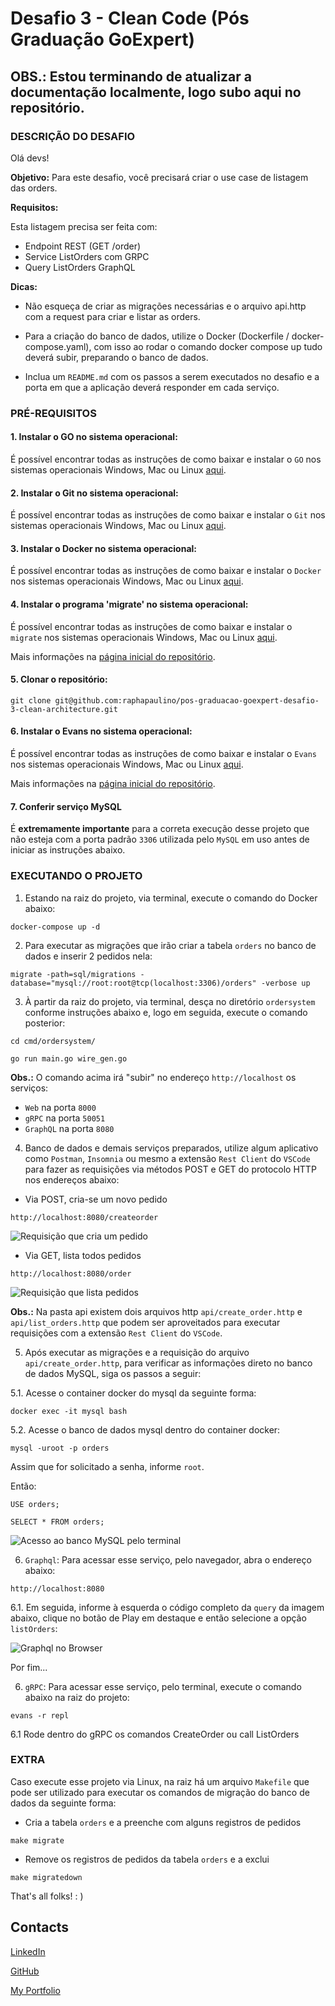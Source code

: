 # Desafio 3 - Clean Code (Pós Graduação GoExpert)

## OBS.: Estou terminando de atualizar a documentação localmente, logo subo aqui no repositório.

### DESCRIÇÃO DO DESAFIO

Olá devs!

**Objetivo:** Para este desafio, você precisará criar o use case de listagem das orders.

**Requisitos:**

Esta listagem precisa ser feita com:
- Endpoint REST (GET /order)
- Service ListOrders com GRPC
- Query ListOrders GraphQL

**Dicas:**

- Não esqueça de criar as migrações necessárias e o arquivo api.http com a request para criar e listar as orders.

- Para a criação do banco de dados, utilize o Docker (Dockerfile / docker-compose.yaml), com isso ao rodar o comando docker compose up tudo deverá subir, preparando o banco de dados.

- Inclua um `README.md` com os passos a serem executados no desafio e a porta em que a aplicação deverá responder em cada serviço.


### PRÉ-REQUISITOS

#### 1. Instalar o GO no sistema operacional:

É possível encontrar todas as instruções de como baixar e instalar o `GO` nos sistemas operacionais Windows, Mac ou Linux [aqui](https://go.dev/doc/install).


#### 2. Instalar o Git no sistema operacional:

É possível encontrar todas as instruções de como baixar e instalar o `Git` nos sistemas operacionais Windows, Mac ou Linux [aqui](https://www.git-scm.com/downloads).


#### 3. Instalar o Docker no sistema operacional:

É possível encontrar todas as instruções de como baixar e instalar o `Docker` nos sistemas operacionais Windows, Mac ou Linux [aqui](https://docs.docker.com/engine/install/).


#### 4. Instalar o programa 'migrate' no sistema operacional:

É possível encontrar todas as instruções de como baixar e instalar o `migrate` nos sistemas operacionais Windows, Mac ou Linux  [aqui](https://github.com/golang-migrate/migrate/tree/master/cmd/migrate).

Mais informações na [página inicial do repositório](https://github.com/golang-migrate/migrate).


#### 5. Clonar o repositório:

```
git clone git@github.com:raphapaulino/pos-graduacao-goexpert-desafio-3-clean-architecture.git
```

#### 6. Instalar o Evans no sistema operacional:

É possível encontrar todas as instruções de como baixar e instalar o `Evans` nos sistemas operacionais Windows, Mac ou Linux [aqui](https://github.com/ktr0731/evans?tab=readme-ov-file#installation).

Mais informações na [página inicial do repositório](https://github.com/ktr0731/evans).


#### 7. Conferir serviço MySQL

É **extremamente importante** para a correta execução desse projeto que não esteja com a porta padrão `3306` utilizada pelo `MySQL` em uso antes de iniciar as instruções abaixo.  

### EXECUTANDO O PROJETO

1. Estando na raiz do projeto, via terminal, execute o comando do Docker abaixo:

```
docker-compose up -d
```

2. Para executar as migrações que irão criar a tabela `orders` no banco de dados e inserir 2 pedidos nela:

```
migrate -path=sql/migrations -database="mysql://root:root@tcp(localhost:3306)/orders" -verbose up
```

3. À partir da raiz do projeto, via terminal, desça no diretório `ordersystem` conforme instruções abaixo e, logo em seguida, execute o comando posterior:

```
cd cmd/ordersystem/
```

```
go run main.go wire_gen.go
```

**Obs.:** O comando acima irá "subir" no endereço `http://localhost` os serviços:

- `Web` na porta `8000`
- `gRPC` na porta `50051`
- `GraphQL` na porta `8080`

4. Banco de dados e demais serviços preparados, utilize algum aplicativo como `Postman`, `Insomnia` ou mesmo a extensão `Rest Client` do `VSCode` para fazer as requisições via métodos POST e GET do protocolo HTTP nos endereços abaixo:

- Via POST, cria-se um novo pedido 

```
http://localhost:8080/createorder
```
![Requisição que cria um pedido](doc-images/20240602_211456.png "Cria um novo pedido")

- Via GET, lista todos pedidos
```
http://localhost:8080/order
```
![Requisição que lista pedidos](doc-images/20240602_211525.png "Lista todos pedidos")

**Obs.:** Na pasta api existem dois arquivos http `api/create_order.http` e `api/list_orders.http` que podem ser aproveitados para executar requisições com a extensão `Rest Client` do `VSCode`.

5. Após executar as migrações e a requisição do arquivo `api/create_order.http`, para verificar as informações direto no banco de dados MySQL, siga os passos a seguir:

5.1. Acesse o container docker do mysql da seguinte forma:

```
docker exec -it mysql bash
```

5.2. Acesse o banco de dados mysql dentro do container docker:

```
mysql -uroot -p orders
```

Assim que for solicitado a senha, informe `root`.

Então:

```
USE orders;
```

```
SELECT * FROM orders;
```

![Acesso ao banco MySQL pelo terminal](doc-images/20240602_211703.png "Tabela orders")


6. `Graphql`: Para acessar esse serviço, pelo navegador, abra o endereço abaixo:

```
http://localhost:8080
```

6.1. Em seguida, informe à esquerda o código completo da `query` da imagem abaixo, clique no botão de Play em destaque e então selecione a opção `listOrders`:

![Graphql no Browser](doc-images/20240602_211245.png "Query listOrders")


Por fim...

6. `gRPC`: Para acessar esse serviço, pelo terminal, execute o comando abaixo na raiz do projeto:

```
evans -r repl
```


<!-- Rode o comando abaixo e dentro dele use call CreateOrder ou call ListOrders -->

6.1 Rode dentro do gRPC os comandos CreateOrder ou call ListOrders





### EXTRA

Caso execute esse projeto via Linux, na raiz há um arquivo `Makefile` que pode ser utilizado para executar os comandos de migração do banco de dados da seguinte forma:

- Cria a tabela `orders` e a preenche com alguns registros de pedidos
```
make migrate
```

- Remove os registros de pedidos da tabela `orders` e a exclui
```
make migratedown
```

That's all folks! : )


## Contacts

[LinkedIn](https://www.linkedin.com/in/raphaelalvespaulino/)

[GitHub](https://github.com/raphapaulino/)

[My Portfolio](https://www.raphaelpaulino.com.br/)